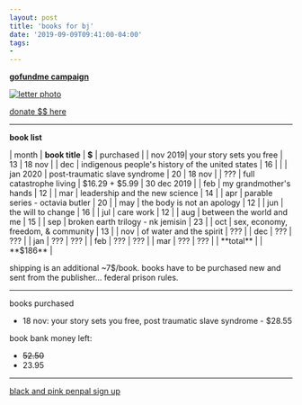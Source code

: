 ```yaml
---
layout: post
title: 'books for bj'
date: '2019-09-09T09:41:00-04:00'
tags:
- 
--- 
```


**[gofundme campaign](https://www.gofundme.com/f/books-for-bj)**

[![letter photo](https://d2g8igdw686xgo.cloudfront.net/42946678_1572017589250815_r.jpeg)](https://www.gofundme.com/f/books-for-bj)

[donate $$ here](https://www.gofundme.com/f/books-for-bj)

---

**book list**

| month | **book title** | **$** | purchased |
| nov 2019| your story sets you free | 13 | 18 nov | 
| dec | indigenous people's history of the united states | 16 | |
| jan 2020 | post-traumatic slave syndrome | 20 | 18 nov |
| ??? | full catastrophe living | $16.29 + $5.99 | 30 dec 2019 |
| feb | my grandmother's hands | 12 |
| mar | leadership and the new science | 14 |
| apr | parable series - octavia butler | 20 |
| may | the body is not an apology | 12 |
| jun | the will to change | 16 |
| jul | care work | 12 |
| aug | between the world and me | 15 |
| sep | broken earth trilogy - nk jemisin | 23 |
| oct | sex, economy, freedom, & community | 13 |
| nov | of water and the spirit | ??? |
| dec | ??? | ??? |
| jan | ??? | ??? |
| feb | ??? | ??? |
| mar | ??? | ??? |
| **total** | | **$186** |


shipping is an additional ~7$/book. books have to be purchased new and sent from the publisher... federal prison rules. 

---


books purchased

* 18 nov: your story sets you free, post traumatic slave syndrome - $28.55

book bank money left: 

* ~~52.50~~
* 23.95

---

[black and pink penpal sign up](https://www.blackandpink.org/penpal-sign-up)

<!-- hyperlink bank -->


<!-- &#042; = asterisk -->
<!-- &#039; = single quote '-->
